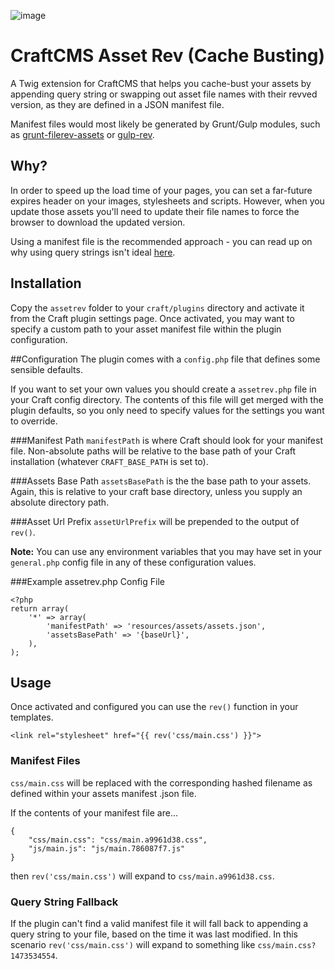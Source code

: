 ![image](./media/logo.png)

# CraftCMS Asset Rev (Cache Busting)
A Twig extension for CraftCMS that helps you cache-bust your assets by appending query string or swapping out asset file names with their revved version, as they are defined in a JSON manifest file.

Manifest files would most likely be generated by Grunt/Gulp modules, such as [grunt-filerev-assets](https://github.com/richardbolt/grunt-filerev-assets) or [gulp-rev](https://github.com/sindresorhus/gulp-rev).

## Why?
In order to speed up the load time of your pages, you can set a far-future expires header on your images, stylesheets and scripts. However, when you update those assets you'll need to update their file names to force the browser to download the updated version.

Using a manifest file is the recommended approach - you can read up on why using query strings isn't ideal [here](http://www.stevesouders.com/blog/2008/08/23/revving-filenames-dont-use-querystring/).

## Installation
Copy the `assetrev` folder to your `craft/plugins` directory and activate it from the Craft plugin settings page. Once activated, you may want to specify a custom path to your asset manifest file within the plugin configuration.

##Configuration
The plugin comes with a `config.php` file that defines some sensible defaults.

If you want to set your own values you should create a `assetrev.php` file in your Craft config directory. The contents of this file will get merged with the plugin defaults, so you only need to specify values for the settings you want to override.

###Manifest Path
`manifestPath` is where Craft should look for your manifest file. Non-absolute paths will be relative to the base path of your Craft installation (whatever `CRAFT_BASE_PATH` is set to).

###Assets Base Path
`assetsBasePath` is the the base path to your assets. Again, this is relative to your craft base directory, unless you supply an absolute directory path.

###Asset Url Prefix
`assetUrlPrefix` will be prepended to the output of `rev()`.

**Note:** You can use any environment variables that you may have set in your `general.php` config file in any of these configuration values.

###Example assetrev.php Config File

```
<?php
return array(
	'*' => array(
		'manifestPath' => 'resources/assets/assets.json',
		'assetsBasePath' => '{baseUrl}',
	),
);
```

## Usage
Once activated and configured you can use the `rev()` function in your templates.

```
<link rel="stylesheet" href="{{ rev('css/main.css') }}">
```

### Manifest Files

`css/main.css` will be replaced with the corresponding hashed filename as defined within your assets manifest .json file.

If the contents of your manifest file are...

```
{
    "css/main.css": "css/main.a9961d38.css",
    "js/main.js": "js/main.786087f7.js"
}
```

then `rev('css/main.css')` will expand to `css/main.a9961d38.css`.

### Query String Fallback

If the plugin can't find a valid manifest file it will fall back to appending a query string to your file, based on the time it was last modified. In this scenario `rev('css/main.css')` will expand to something like `css/main.css?1473534554`.
